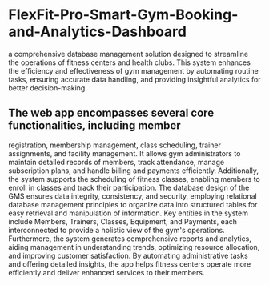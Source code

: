 # FlexFit-Pro-Smart-Gym-Booking-and-Analytics-Dashboard
a comprehensive database management solution designed to streamline the operations of fitness centers and health clubs. This system enhances the efficiency and effectiveness of gym management by automating routine tasks, ensuring accurate data handling, and providing insightful analytics for better decision-making. 
## The web app encompasses several core functionalities, including member
registration, membership management, class scheduling, trainer assignments, and facility
management. It allows gym administrators to maintain detailed records of members, track
attendance, manage subscription plans, and handle billing and payments efficiently.
Additionally, the system supports the scheduling of fitness classes, enabling members to
enroll in classes and track their participation. The database design of the GMS ensures
data integrity, consistency, and security, employing relational database management
principles to organize data into structured tables for easy retrieval and manipulation of
information. Key entities in the system include Members, Trainers, Classes, Equipment,
and Payments, each interconnected to provide a holistic view of the gym's operations.
Furthermore, the system generates comprehensive reports and analytics, aiding
management in understanding trends, optimizing resource allocation, and improving
customer satisfaction. By automating administrative tasks and offering detailed insights,
the app helps fitness centers operate more efficiently and deliver enhanced services to
their members.
